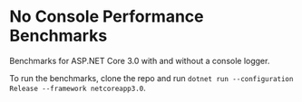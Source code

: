 # No Console Performance Benchmarks

Benchmarks for ASP.NET Core 3.0 with and without a console logger.

To run the benchmarks, clone the repo and run `dotnet run --configuration Release --framework netcoreapp3.0`.
